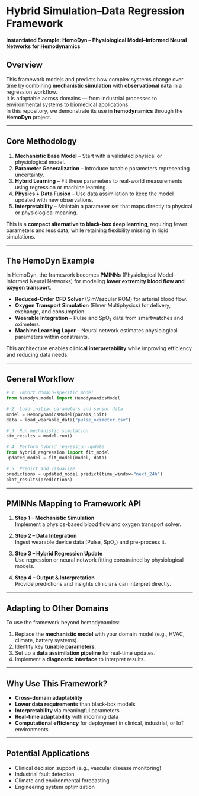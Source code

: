 # Hybrid Simulation–Data Regression Framework
**Instantiated Example: HemoDyn – Physiological Model–Informed Neural Networks for Hemodynamics**

## Overview
This framework models and predicts how complex systems change over time by combining **mechanistic simulation** with **observational data** in a regression workflow.  
It is adaptable across domains — from industrial processes to environmental systems to biomedical applications.  
In this repository, we demonstrate its use in **hemodynamics** through the **HemoDyn** project.

---

## Core Methodology
1. **Mechanistic Base Model** – Start with a validated physical or physiological model.  
2. **Parameter Generalization** – Introduce tunable parameters representing uncertainty.  
3. **Hybrid Learning** – Fit these parameters to real-world measurements using regression or machine learning.  
4. **Physics + Data Fusion** – Use data assimilation to keep the model updated with new observations.  
5. **Interpretability** – Maintain a parameter set that maps directly to physical or physiological meaning.  

This is a **compact alternative to black-box deep learning**, requiring fewer parameters and less data, while retaining flexibility missing in rigid simulations.

---

## The HemoDyn Example
In HemoDyn, the framework becomes **PMINNs** (Physiological Model–Informed Neural Networks) for modeling **lower extremity blood flow and oxygen transport**.

- **Reduced-Order CFD Solver** (SimVascular ROM) for arterial blood flow.  
- **Oxygen Transport Simulation** (Elmer Multiphysics) for delivery, exchange, and consumption.  
- **Wearable Integration** – Pulse and SpO₂ data from smartwatches and oximeters.  
- **Machine Learning Layer** – Neural network estimates physiological parameters within constraints.  

This architecture enables **clinical interpretability** while improving efficiency and reducing data needs.

---

## General Workflow
```python
# 1. Import domain-specific model
from hemodyn.model import HemodynamicsModel

# 2. Load initial parameters and sensor data
model = HemodynamicsModel(params_init)
data = load_wearable_data("pulse_oximeter.csv")

# 3. Run mechanistic simulation
sim_results = model.run()

# 4. Perform hybrid regression update
from hybrid_regression import fit_model
updated_model = fit_model(model, data)

# 5. Predict and visualize
predictions = updated_model.predict(time_window="next_24h")
plot_results(predictions)
```

---

## PMINNs Mapping to Framework API
1. **Step 1 – Mechanistic Simulation**  
   Implement a physics-based blood flow and oxygen transport solver.  

2. **Step 2 – Data Integration**  
   Ingest wearable device data (Pulse, SpO₂) and pre-process it.  

3. **Step 3 – Hybrid Regression Update**  
   Use regression or neural network fitting constrained by physiological models.  

4. **Step 4 – Output & Interpretation**  
   Provide predictions and insights clinicians can interpret directly.

---

## Adapting to Other Domains
To use the framework beyond hemodynamics:
1. Replace the **mechanistic model** with your domain model (e.g., HVAC, climate, battery systems).  
2. Identify key **tunable parameters**.  
3. Set up a **data assimilation pipeline** for real-time updates.  
4. Implement a **diagnostic interface** to interpret results.  

---

## Why Use This Framework?
- **Cross-domain adaptability**  
- **Lower data requirements** than black-box models  
- **Interpretability** via meaningful parameters  
- **Real-time adaptability** with incoming data  
- **Computational efficiency** for deployment in clinical, industrial, or IoT environments  

---

## Potential Applications
- Clinical decision support (e.g., vascular disease monitoring)  
- Industrial fault detection  
- Climate and environmental forecasting  
- Engineering system optimization  
